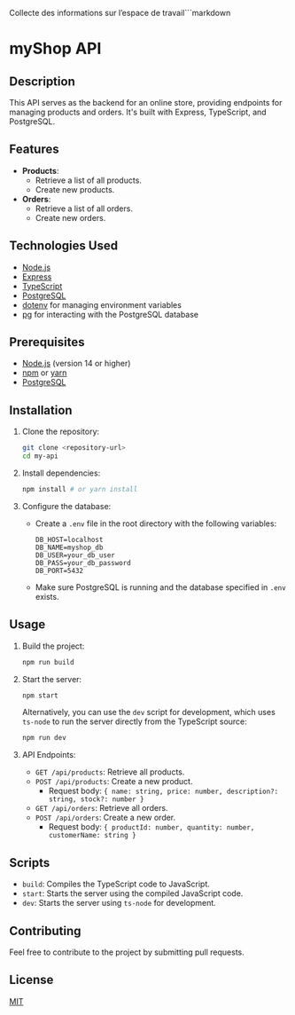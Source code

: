Collecte des informations sur l’espace de travail```markdown
# myShop API

## Description

This API serves as the backend for an online store, providing endpoints for managing products and orders. It's built with Express, TypeScript, and PostgreSQL.

## Features

-   **Products**:
    -   Retrieve a list of all products.
    -   Create new products.
-   **Orders**:
    -   Retrieve a list of all orders.
    -   Create new orders.

## Technologies Used

-   [Node.js](https://nodejs.org/)
-   [Express](https://expressjs.com/)
-   [TypeScript](https://www.typescriptlang.org/)
-   [PostgreSQL](https://www.postgresql.org/)
-   [dotenv](https://github.com/motdotla/dotenv) for managing environment variables
-   [pg](https://node-postgres.com/) for interacting with the PostgreSQL database

## Prerequisites

-   [Node.js](https://nodejs.org/) (version 14 or higher)
-   [npm](https://www.npmjs.com/) or [yarn](https://yarnpkg.com/)
-   [PostgreSQL](https://www.postgresql.org/)

## Installation

1.  Clone the repository:

    ```bash
    git clone <repository-url>
    cd my-api
    ```

2.  Install dependencies:

    ```bash
    npm install # or yarn install
    ```

3.  Configure the database:

    -   Create a `.env` file in the root directory with the following variables:

        ```
        DB_HOST=localhost
        DB_NAME=myshop_db
        DB_USER=your_db_user
        DB_PASS=your_db_password
        DB_PORT=5432
        ```

    -   Make sure PostgreSQL is running and the database specified in `.env` exists.

## Usage

1.  Build the project:

    ```bash
    npm run build
    ```

2.  Start the server:

    ```bash
    npm start
    ```

    Alternatively, you can use the `dev` script for development, which uses `ts-node` to run the server directly from the TypeScript source:

    ```bash
    npm run dev
    ```

3.  API Endpoints:

    -   `GET /api/products`: Retrieve all products.
    -   `POST /api/products`: Create a new product.
        -   Request body: `{ name: string, price: number, description?: string, stock?: number }`
    -   `GET /api/orders`: Retrieve all orders.
    -   `POST /api/orders`: Create a new order.
        -   Request body: `{ productId: number, quantity: number, customerName: string }`

## Scripts

-   `build`: Compiles the TypeScript code to JavaScript.
-   `start`: Starts the server using the compiled JavaScript code.
-   `dev`: Starts the server using `ts-node` for development.

## Contributing

Feel free to contribute to the project by submitting pull requests.

## License

[MIT](https://opensource.org/licenses/MIT)
```
